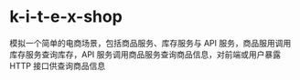 # k-i-t-e-x-shop
模拟一个简单的电商场景，包括商品服务、库存服务与 API 服务，商品服用调用库存服务查询库存，API 服务调用商品服务查询商品信息，对前端或用户暴露 HTTP 接口供查询商品信息
